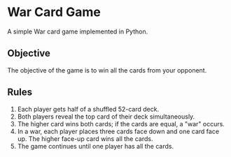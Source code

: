 # War Card Game

A simple War card game implemented in Python.

## Objective

The objective of the game is to win all the cards from your opponent.

## Rules

1. Each player gets half of a shuffled 52-card deck.
2. Both players reveal the top card of their deck simultaneously.
3. The higher card wins both cards; if the cards are equal, a "war" occurs.
4. In a war, each player places three cards face down and one card face up. The higher face-up card wins all the cards.
5. The game continues until one player has all the cards.
